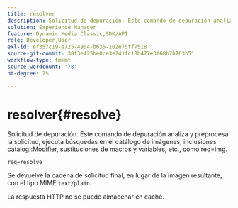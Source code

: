 ```yaml
---
title: resolver
description: Solicitud de depuración. Este comando de depuración analiza y preprocesa la solicitud, ejecuta búsquedas en el catálogo de imágenes, inclusiones de modificadores de catálogo, sustituciones de variables y macros, etc., como req=img.
solution: Experience Manager
feature: Dynamic Media Classic,SDK/API
role: Developer,User
exl-id: ef357c19-e725-4904-b635-102e75ff7518
source-git-commit: 38f3e425be0ce3e241fc18b477e3f68b7b763b51
workflow-type: tm+mt
source-wordcount: '78'
ht-degree: 2%

---
```


# resolver{#resolve}

Solicitud de depuración. Este comando de depuración analiza y preprocesa la solicitud, ejecuta búsquedas en el catálogo de imágenes, inclusiones catalog::Modifier, sustituciones de macros y variables, etc., como req=img.

`req=resolve`

Se devuelve la cadena de solicitud final, en lugar de la imagen resultante, con el tipo MIME `text/plain`.

La respuesta HTTP no se puede almacenar en caché.
